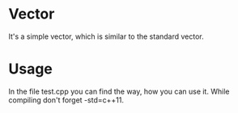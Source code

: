 # Vector

It's a simple vector, which is similar to the standard vector. 

# Usage

In the file test.cpp you can find the way, how you can use it. While compiling don't forget -std=c++11.
